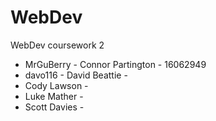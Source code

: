 # WebDev
WebDev coursework 2

 - MrGuBerry - Connor Partington - 16062949
 - davo116 - David Beattie - 
 - Cody Lawson -
 - Luke Mather - 
 - Scott Davies - 
